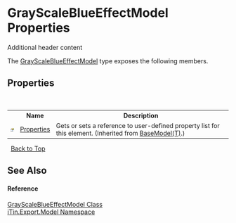 # GrayScaleBlueEffectModel Properties
Additional header content 

The <a href="T_iTin_Export_Model_GrayScaleBlueEffectModel">GrayScaleBlueEffectModel</a> type exposes the following members.


## Properties
&nbsp;<table><tr><th></th><th>Name</th><th>Description</th></tr><tr><td>![Public property](media/pubproperty.gif "Public property")</td><td><a href="P_iTin_Export_Model_BaseModel_1_Properties">Properties</a></td><td>
Gets or sets a reference to user-defined property list for this element.
 (Inherited from <a href="T_iTin_Export_Model_BaseModel_1">BaseModel(T)</a>.)</td></tr></table>&nbsp;
<a href="#grayscaleblueeffectmodel-properties">Back to Top</a>

## See Also


#### Reference
<a href="T_iTin_Export_Model_GrayScaleBlueEffectModel">GrayScaleBlueEffectModel Class</a><br /><a href="N_iTin_Export_Model">iTin.Export.Model Namespace</a><br />
